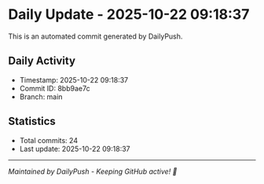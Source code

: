 # Daily Update - 2025-10-22 09:18:37

This is an automated commit generated by DailyPush.

## Daily Activity
- Timestamp: 2025-10-22 09:18:37
- Commit ID: 8bb9ae7c
- Branch: main

## Statistics
- Total commits: 24
- Last update: 2025-10-22 09:18:37

---
*Maintained by DailyPush - Keeping GitHub active! 🚀*
